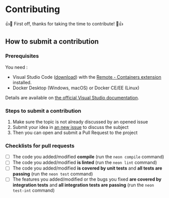 # Contributing

:+1::tada: First off, thanks for taking the time to contribute! :tada::+1:

## How to submit a contribution

### Prerequisites

You need :

- Visual Studio Code ([download](https://code.visualstudio.com/)) with the [Remote - Containers extension](https://marketplace.visualstudio.com/items?itemName=ms-vscode-remote.remote-containers) installed.
- Docker Desktop (Windows, macOS) or Docker CE/EE (Linux)

Details are available on [the official Visual Studio documentation](https://code.visualstudio.com/docs/remote/containers#_getting-started).

### Steps to submit a contribution

1. Make sure the topic is not already discussed by an opened issue
2. Submit your idea in [an new issue](issues/new) to discuss the subject
3. Then you can open and submit a Pull Request to the project

### Checklists for pull requests

- [ ] The code you added/modified **compile** (run the `neon compile` command)
- [ ] The code you added/modified **is linted** (run the `neon lint` command)
- [ ] The code you added/modified **is covered by unit tests** and **all tests are passing** (run the `neon test` command)
- [ ] The features you added/modified or the bugs you fixed **are covered by integration tests** and **all integration tests are passing** (run the `neon test-int` command)
